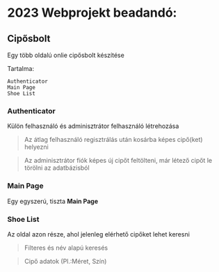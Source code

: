 # 2023 Webprojekt beadandó:
## Cipősbolt

Egy több oldalú onlie cipősbolt készítése

Tartalma:
```
Authenticator
Main Page
Shoe List
```

### Authenticator
Külön felhasználó és adminisztrátor felhasználó létrehozása

> Az átlag felhasználó regisztrálás után kosárba képes cipő(ket) helyezni

> Az adminisztrátor fiók képes új cipőt feltölteni, már létező cipőt le törölni az adatbázisból

### Main Page
Egy egyszerú, tiszta **Main Page**

### Shoe List
Az oldal azon része, ahol jelenleg elérhető cipőket lehet keresni

> Filteres és név alapú keresés

> Cipő adatok (Pl.:Méret, Szín)
